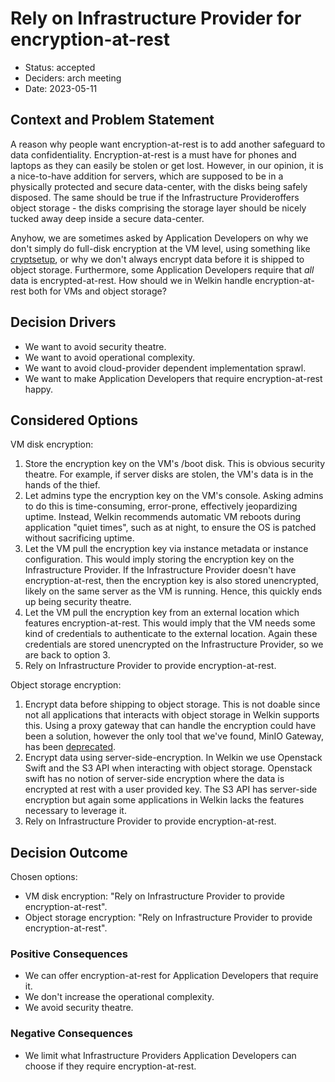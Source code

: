 # Rely on Infrastructure Provider for encryption-at-rest

- Status: accepted
- Deciders: arch meeting
- Date: 2023-05-11

## Context and Problem Statement

A reason why people want encryption-at-rest is to add another safeguard to data confidentiality.
Encryption-at-rest is a must have for phones and laptops as they can easily be stolen or get lost.
However, in our opinion, it is a nice-to-have addition for servers, which are supposed to be in a physically protected and secure data-center, with the disks being safely disposed.
The same should be true if the Infrastructure Provideroffers object storage - the disks comprising the storage layer should be nicely tucked away deep inside a secure data-center.

Anyhow, we are sometimes asked by Application Developers on why we don't simply do full-disk encryption at the VM level, using something like [cryptsetup](https://linux.die.net/man/8/cryptsetup), or why we don't always encrypt data before it is shipped to object storage.
Furthermore, some Application Developers require that _all_ data is encrypted-at-rest.
How should we in Welkin handle encryption-at-rest both for VMs and object storage?

## Decision Drivers

- We want to avoid security theatre.
- We want to avoid operational complexity.
- We want to avoid cloud-provider dependent implementation sprawl.
- We want to make Application Developers that require encryption-at-rest happy.

## Considered Options

VM disk encryption:

1. Store the encryption key on the VM's /boot disk.
    This is obvious security theatre. For example, if server disks are stolen, the VM's data is in the hands of the thief.
1. Let admins type the encryption key on the VM's console.
    Asking admins to do this is time-consuming, error-prone, effectively jeopardizing uptime. Instead, Welkin recommends automatic VM reboots during application "quiet times", such as at night, to ensure the OS is patched without sacrificing uptime.
1. Let the VM pull the encryption key via instance metadata or instance configuration.
    This would imply storing the encryption key on the Infrastructure Provider. If the Infrastructure Provider doesn't have encryption-at-rest, then the encryption key is also stored unencrypted, likely on the same server as the VM is running. Hence, this quickly ends up being security theatre.
1. Let the VM pull the encryption key from an external location which features encryption-at-rest.
    This would imply that the VM needs some kind of credentials to authenticate to the external location. Again these credentials are stored unencrypted on the Infrastructure Provider, so we are back to option 3.
1. Rely on Infrastructure Provider to provide encryption-at-rest.

Object storage encryption:

1. Encrypt data before shipping to object storage.
    This is not doable since not all applications that interacts with object storage in Welkin supports this.
    Using a proxy gateway that can handle the encryption could have been a solution, however the only tool that we've found, MinIO Gateway, has been [deprecated](https://blog.min.io/deprecation-of-the-minio-gateway/).
1. Encrypt data using server-side-encryption.
    In Welkin we use Openstack Swift and the S3 API when interacting with object storage.
    Openstack swift has no notion of server-side encryption where the data is encrypted at rest with a user provided key.
    The S3 API has server-side encryption but again some applications in Welkin lacks the features necessary to leverage it.
1. Rely on Infrastructure Provider to provide encryption-at-rest.

## Decision Outcome

Chosen options:

- VM disk encryption: "Rely on Infrastructure Provider to provide encryption-at-rest".
- Object storage encryption: "Rely on Infrastructure Provider to provide encryption-at-rest".

### Positive Consequences

- We can offer encryption-at-rest for Application Developers that require it.
- We don't increase the operational complexity.
- We avoid security theatre.

### Negative Consequences

- We limit what Infrastructure Providers Application Developers can choose if they require encryption-at-rest.
